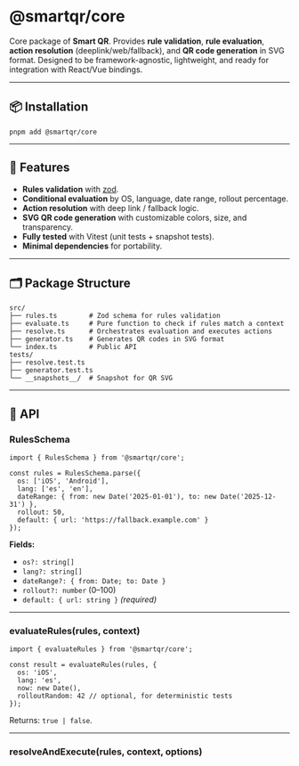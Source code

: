 # @smartqr/core

Core package of **Smart QR**.
Provides **rule validation**, **rule evaluation**, **action resolution** (deeplink/web/fallback), and **QR code generation** in SVG format.
Designed to be framework-agnostic, lightweight, and ready for integration with React/Vue bindings.

---

## 📦 Installation

    pnpm add @smartqr/core

---

## 🚀 Features

- **Rules validation** with [zod](https://github.com/colinhacks/zod).
- **Conditional evaluation** by OS, language, date range, rollout percentage.
- **Action resolution** with deep link / fallback logic.
- **SVG QR code generation** with customizable colors, size, and transparency.
- **Fully tested** with Vitest (unit tests + snapshot tests).
- **Minimal dependencies** for portability.

---

## 🗂 Package Structure

    src/
    ├── rules.ts        # Zod schema for rules validation
    ├── evaluate.ts     # Pure function to check if rules match a context
    ├── resolve.ts      # Orchestrates evaluation and executes actions
    ├── generator.ts    # Generates QR codes in SVG format
    └── index.ts        # Public API
    tests/
    ├── resolve.test.ts
    ├── generator.test.ts
    └── __snapshots__/  # Snapshot for QR SVG

---

## 🧩 API

### RulesSchema

    import { RulesSchema } from '@smartqr/core';

    const rules = RulesSchema.parse({
      os: ['iOS', 'Android'],
      lang: ['es', 'en'],
      dateRange: { from: new Date('2025-01-01'), to: new Date('2025-12-31') },
      rollout: 50,
      default: { url: 'https://fallback.example.com' }
    });

**Fields:**
- `os?: string[]`
- `lang?: string[]`
- `dateRange?: { from: Date; to: Date }`
- `rollout?: number` (0–100)
- `default: { url: string }` *(required)*

---

### evaluateRules(rules, context)

    import { evaluateRules } from '@smartqr/core';

    const result = evaluateRules(rules, {
      os: 'iOS',
      lang: 'es',
      now: new Date(),
      rolloutRandom: 42 // optional, for deterministic tests
    });

Returns: `true | false`.

---

### resolveAndExecute(rules, context, options)
